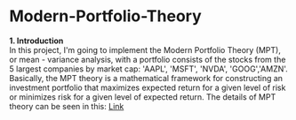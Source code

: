 # Modern-Portfolio-Theory  
**1. Introduction**  
In this project, I'm going to implement the Modern Portfolio Theory (MPT), or mean - variance analysis, with a portfolio consists of the stocks from the 5 largest companies by market cap: 'AAPL', 'MSFT', 'NVDA', 'GOOG','AMZN'. Basically, the MPT theory is a mathematical framework for constructing an investment portfolio that maximizes expected return for a given level of risk or minimizes risk for a given level of expected return. The details of MPT theory can be seen in this: [Link](https://en.wikipedia.org/wiki/Modern_portfolio_theory#:~:text=Modern%20portfolio%20theory%20(MPT),%20or%20mean-variance%20analysis,%20is)
